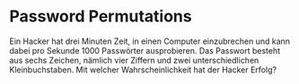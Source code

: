 # Password Permutations

Ein Hacker hat drei Minuten Zeit, in einen Computer einzubrechen
und kann dabei pro Sekunde 1000 Passwörter ausprobieren. Das
Passwort besteht aus sechs Zeichen, nämlich vier Ziffern und zwei
unterschiedlichen Kleinbuchstaben. Mit welcher Wahrscheinlichkeit
hat der Hacker Erfolg?
